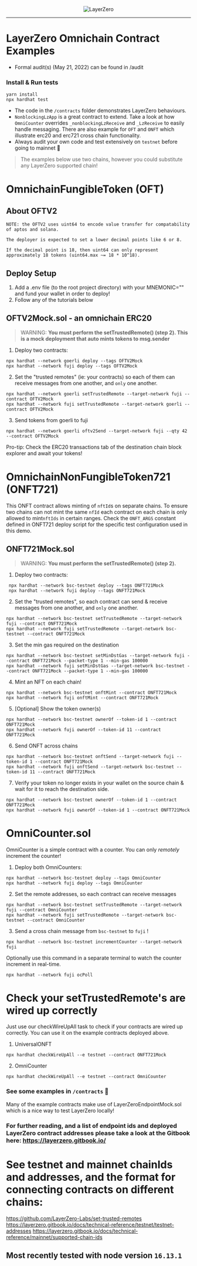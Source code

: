 <div align="center">
    <img alt="LayerZero" src="resources/LayerZeroLogo.png"/>
</div>

---

# LayerZero Omnichain Contract Examples

- Formal audit(s) (May 21, 2022) can be found in /audit

### Install & Run tests

```shell
yarn install
npx hardhat test
```

- The code in the `/contracts` folder demonstrates LayerZero behaviours.
- `NonblockingLzApp` is a great contract to extend. Take a look at how `OmniCounter` overrides `_nonblockingLzReceive` and `_LzReceive` to easily handle messaging. There are also example for `OFT` and `ONFT` which illustrate erc20 and erc721 cross chain functionality.
- Always audit your own code and test extensively on `testnet` before going to mainnet 🙏

> The examples below use two chains, however you could substitute any LayerZero supported chain!

# OmnichainFungibleToken (OFT)

## About OFTV2

```shell
NOTE: the OFTV2 uses uint64 to encode value transfer for compatability of aptos and solana.

The deployer is expected to set a lower decimal points like 6 or 8.

If the decimal point is 18, then uint64 can only represent approximately 18 tokens (uint64.max ~= 18 * 10^18).
```

## Deploy Setup

1. Add a .env file (to the root project directory) with your MNEMONIC="" and fund your wallet in order to deploy!
2. Follow any of the tutorials below

## OFTV2Mock.sol - an omnichain ERC20

> WARNING: **You must perform the setTrustedRemote() (step 2). This is a mock deployment that auto mints tokens to msg.sender**

1. Deploy two contracts:

```angular2html
npx hardhat --network goerli deploy --tags OFTV2Mock
npx hardhat --network fuji deploy --tags OFTV2Mock
```

2. Set the "trusted remotes" (ie: your contracts) so each of them can receive messages from one another, and `only` one another.

```angular2html
npx hardhat --network goerli setTrustedRemote --target-network fuji --contract OFTV2Mock
npx hardhat --network fuji setTrustedRemote --target-network goerli --contract OFTV2Mock
```

3. Send tokens from goerli to fuji

```angular2html
npx hardhat --network goerli oftv2Send --target-network fuji --qty 42 --contract OFTV2Mock
```

Pro-tip: Check the ERC20 transactions tab of the destination chain block explorer and await your tokens!

# OmnichainNonFungibleToken721 (ONFT721)

This ONFT contract allows minting of `nftId`s on separate chains. To ensure two chains can not mint the same `nfId` each contract on each chain is only allowed to mint`nftIds` in certain ranges.
Check the `ONFT_ARGS` constant defined in ONFT721 deploy script for the specific test configuration used in this demo.

## ONFT721Mock.sol

> WARNING: **You must perform the setTrustedRemote() (step 2).**

1. Deploy two contracts:

```angular2html
 npx hardhat --network bsc-testnet deploy --tags ONFT721Mock
 npx hardhat --network fuji deploy --tags ONFT721Mock
```

2. Set the "trusted remotes", so each contract can send & receive messages from one another, and `only` one another.

```angular2html
npx hardhat --network bsc-testnet setTrustedRemote --target-network fuji --contract ONFT721Mock
npx hardhat --network fuji setTrustedRemote --target-network bsc-testnet --contract ONFT721Mock
```

3. Set the min gas required on the destination

```angular2html
npx hardhat --network bsc-testnet setMinDstGas --target-network fuji --contract ONFT721Mock --packet-type 1 --min-gas 100000
npx hardhat --network fuji setMinDstGas --target-network bsc-testnet --contract ONFT721Mock --packet-type 1 --min-gas 100000
```

4. Mint an NFT on each chain!

```angular2html
npx hardhat --network bsc-testnet onftMint --contract ONFT721Mock
npx hardhat --network fuji onftMint --contract ONFT721Mock
```

5. [Optional] Show the token owner(s)

```angular2html
npx hardhat --network bsc-testnet ownerOf --token-id 1 --contract ONFT721Mock
npx hardhat --network fuji ownerOf --token-id 11 --contract ONFT721Mock
```

6. Send ONFT across chains

```angular2html
npx hardhat --network bsc-testnet onftSend --target-network fuji --token-id 1 --contract ONFT721Mock
npx hardhat --network fuji onftSend --target-network bsc-testnet --token-id 11 --contract ONFT721Mock
```

7. Verify your token no longer exists in your wallet on the source chain & wait for it to reach the destination side.

```angular2html
npx hardhat --network bsc-testnet ownerOf --token-id 1 --contract ONFT721Mock
npx hardhat --network fuji ownerOf --token-id 1 --contract ONFT721Mock
```

# OmniCounter.sol

OmniCounter is a simple contract with a counter. You can only _remotely_ increment the counter!

1. Deploy both OmniCounters:

```
npx hardhat --network bsc-testnet deploy --tags OmniCounter
npx hardhat --network fuji deploy --tags OmniCounter
```

2. Set the remote addresses, so each contract can receive messages

```angular2html
npx hardhat --network bsc-testnet setTrustedRemote --target-network fuji --contract OmniCounter
npx hardhat --network fuji setTrustedRemote --target-network bsc-testnet --contract OmniCounter
```

3. Send a cross chain message from `bsc-testnet` to `fuji` !

```angular2html
npx hardhat --network bsc-testnet incrementCounter --target-network fuji
```

Optionally use this command in a separate terminal to watch the counter increment in real-time.

```
npx hardhat --network fuji ocPoll
```

# Check your setTrustedRemote's are wired up correctly

Just use our checkWireUpAll task to check if your contracts are wired up correctly. You can use it on the example contracts deployed above.

1. UniversalONFT

```angular2html
npx hardhat checkWireUpAll --e testnet --contract ONFT721Mock
```

2. OmniCounter

```angular2html
npx hardhat checkWireUpAll --e testnet --contract OmniCounter
```

### See some examples in `/contracts` 🙌

Many of the example contracts make use of LayerZeroEndpointMock.sol which is a nice way to test LayerZero locally!

### For further reading, and a list of endpoint ids and deployed LayerZero contract addresses please take a look at the Gitbook here: https://layerzero.gitbook.io/

# See testnet and mainnet chainIds and addresses, and the format for connecting contracts on different chains:

https://github.com/LayerZero-Labs/set-trusted-remotes
https://layerzero.gitbook.io/docs/technical-reference/testnet/testnet-addresses
https://layerzero.gitbook.io/docs/technical-reference/mainnet/supported-chain-ids

## Most recently tested with node version `16.13.1`

